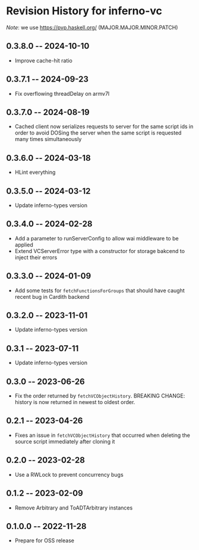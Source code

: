 # Revision History for inferno-vc
*Note*: we use https://pvp.haskell.org/ (MAJOR.MAJOR.MINOR.PATCH)

## 0.3.8.0 -- 2024-10-10
* Improve cache-hit ratio

## 0.3.7.1 -- 2024-09-23
* Fix overflowing threadDelay on armv7l

## 0.3.7.0 -- 2024-08-19
* Cached client now serializes requests to server for the same script ids in
  order to avoid DOSing the server when the same script is requested many times
  simultaneously

## 0.3.6.0 -- 2024-03-18
* HLint everything

## 0.3.5.0 -- 2024-03-12
* Update inferno-types version

## 0.3.4.0 -- 2024-02-28
* Add a parameter to runServerConfig to allow wai middleware to be applied
* Extend VCServerError type with a constructor for storage bakcend to inject
  their errors

## 0.3.3.0 -- 2024-01-09
* Add some tests for `fetchFunctionsForGroups` that should have caught recent bug in Cardith backend

## 0.3.2.0 -- 2023-11-01
* Update inferno-types version

## 0.3.1 -- 2023-07-11
* Update inferno-types version

## 0.3.0 -- 2023-06-26
* Fix the order returned by `fetchVCObjectHistory`. BREAKING CHANGE: history is now returned in newest to oldest order.

## 0.2.1 -- 2023-04-26
* Fixes an issue in `fetchVCObjectHistory` that occurred when deleting the source script immediately after cloning it

## 0.2.0 -- 2023-02-28
* Use a RWLock to prevent concurrency bugs

## 0.1.2 -- 2023-02-09
* Remove Arbitrary and ToADTArbitrary instances

## 0.1.0.0 -- 2022-11-28
* Prepare for OSS release
